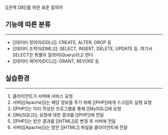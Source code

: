 
[[관계 DB]]를 위한 표준 질의어

## 기능에 따른 분류
---
+ [[데이터 정의어(DDL)]]: CREATE, ALTER, DROP 등
+ [[데이터 조작어(DML)]]: SELECT, INSERT, DELETE, UPDATE 등. 여기서 SELECT은 특별히 질의어(Query)라고 한다
+ [[데이터 제어어(DCL)]]: GRANT, REVOKE 등


## 실습환경
---
1) 클라이언트가 서버에 서비스 요청
2) 서버([[Apache]])는 해당 정보를 주기 위해 [[PHP]]에게 스크립트 실행 요청
3) [[PHP]]는 미리 작성된 프로그램을 통해 [[MySQL]]에 요청
4) [[MySQL]]는 요청에 대한 결과를 [[PHP]]에 전달
5) [[PHP]]는 받은 결과를 [[HTML]]로 변경 후 서버에 전달
6) 서버([[Apache]])는 받은 [[HTML]] 파일을 클라이언트에 전달
